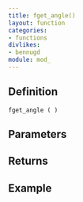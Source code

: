 ```yaml
---
title: fget_angle()
layout: function
categories:
- functions
divlikes:
- bennugd
module: mod_
---
```


## Definition

    fget_angle ( )

## Parameters

## Returns

## Example
